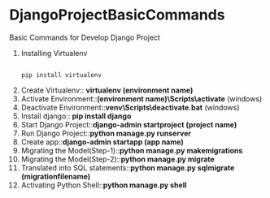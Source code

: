 # DjangoProjectBasicCommands
Basic Commands for Develop Django Project

1. Installing Virtualenv 
    ```
    
    pip install virtualenv
   
    ```
2. Create Virtualenv:: **virtualenv (environment name)**
3. Activate Environment::**(environment name)\Scripts\activate**  (windows)
4. Deactivate Environment::**venv\Scripts\deactivate.bat** (windows)
5. Install django:: **pip install django**
6. Start Django Project::**django-admin startproject (project name)**
7. Run Django Project::**python manage.py runserver**
8. Create app::**django-admin startapp (app name)**
9. Migrating the Model(Step-1)::**python manage.py makemigrations**
10. Migrating the Model(Step-2)::**python manage.py migrate**
11. Translated into SQL statements::**python manage.py sqlmigrate (migrationfilename)** 
12. Activating Python Shell::**python manage.py shell**
